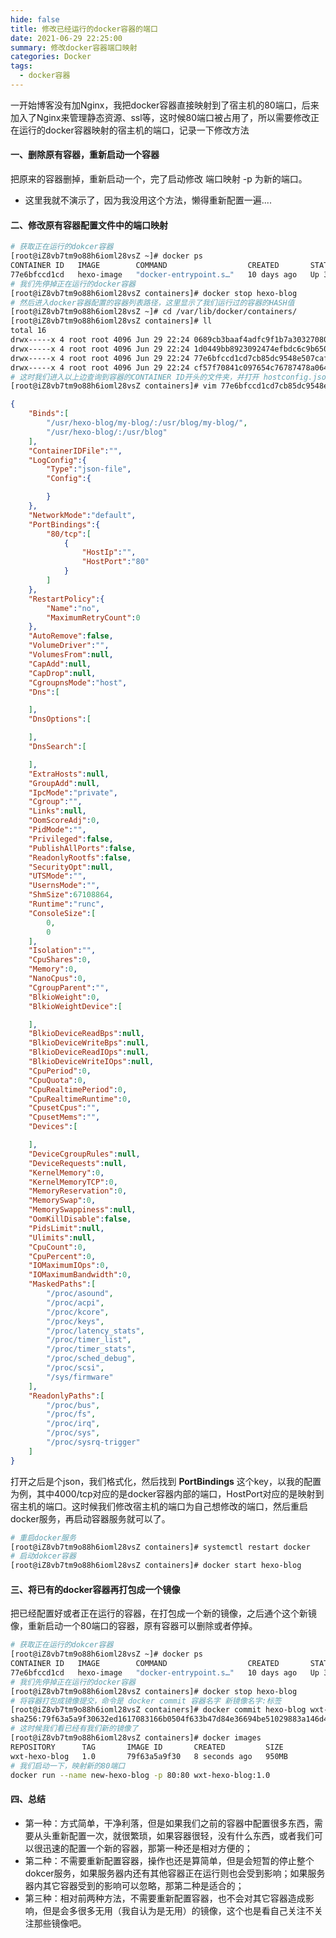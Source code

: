 ```yaml
---
hide: false
title: 修改已经运行的docker容器的端口
date: 2021-06-29 22:25:00
summary: 修改docker容器端口映射
categories: Docker
tags:
  - docker容器
---
```

一开始博客没有加Nginx，我把docker容器直接映射到了宿主机的80端口，后来加入了Nginx来管理静态资源、ssl等，这时候80端口被占用了，所以需要修改正在运行的docker容器映射的宿主机的端口，记录一下修改方法
<!--more-->

#### 一、删除原有容器，重新启动一个容器

把原来的容器删掉，重新启动一个，完了启动修改 端口映射 -p 为新的端口。

* 这里我就不演示了，因为我没用这个方法，懒得重新配置一遍....

#### 二、修改原有容器配置文件中的端口映射

```sh
# 获取正在运行的dokcer容器
[root@iZ8vb7tm9o88h6ioml28vsZ ~]# docker ps
CONTAINER ID   IMAGE        COMMAND                  CREATED       STATUS        PORTS                                       NAMES
77e6bfccd1cd   hexo-image   "docker-entrypoint.s…"   10 days ago   Up 36 hours   0.0.0.0:4000->4000/tcp, :::4000->4000/tcp   hexo-blog
# 我们先停掉正在运行的docker容器
[root@iZ8vb7tm9o88h6ioml28vsZ containers]# docker stop hexo-blog
# 然后进入docker容器配置的容器列表路径，这里显示了我们运行过的容器的HASH值
[root@iZ8vb7tm9o88h6ioml28vsZ ~]# cd /var/lib/docker/containers/
[root@iZ8vb7tm9o88h6ioml28vsZ containers]# ll
total 16
drwx-----x 4 root root 4096 Jun 29 22:24 0689cb3baaf4adfc9f1b7a30327080a584faebdb6af3a29ad02a9f987f419869
drwx-----x 4 root root 4096 Jun 29 22:24 1d0449bb8923092474efbdc6c9b65097898131105e7d5ea12809883a752fa407
drwx-----x 4 root root 4096 Jun 29 22:24 77e6bfccd1cd7cb85dc9548e507caf99052b80c95889304d6219ba54b894b896
drwx-----x 4 root root 4096 Jun 29 22:24 cf57f70841c097654c76787478a0648722ac8c9a0d9f88738495c36de4fc2ea5
# 这时我们进入以上边查询到容器的CONTAINER ID开头的文件夹，并打开 hostconfig.json 配置文件
[root@iZ8vb7tm9o88h6ioml28vsZ containers]# vim 77e6bfccd1cd7cb85dc9548e507caf99052b80c95889304d6219ba54b894b896/hostconfig.json
```

```json
{
    "Binds":[
        "/usr/hexo-blog/my-blog/:/usr/blog/my-blog/",
        "/usr/hexo-blog/:/usr/blog"
    ],
    "ContainerIDFile":"",
    "LogConfig":{
        "Type":"json-file",
        "Config":{

        }
    },
    "NetworkMode":"default",
    "PortBindings":{
        "80/tcp":[
            {
                "HostIp":"",
                "HostPort":"80"
            }
        ]
    },
    "RestartPolicy":{
        "Name":"no",
        "MaximumRetryCount":0
    },
    "AutoRemove":false,
    "VolumeDriver":"",
    "VolumesFrom":null,
    "CapAdd":null,
    "CapDrop":null,
    "CgroupnsMode":"host",
    "Dns":[

    ],
    "DnsOptions":[

    ],
    "DnsSearch":[

    ],
    "ExtraHosts":null,
    "GroupAdd":null,
    "IpcMode":"private",
    "Cgroup":"",
    "Links":null,
    "OomScoreAdj":0,
    "PidMode":"",
    "Privileged":false,
    "PublishAllPorts":false,
    "ReadonlyRootfs":false,
    "SecurityOpt":null,
    "UTSMode":"",
    "UsernsMode":"",
    "ShmSize":67108864,
    "Runtime":"runc",
    "ConsoleSize":[
        0,
        0
    ],
    "Isolation":"",
    "CpuShares":0,
    "Memory":0,
    "NanoCpus":0,
    "CgroupParent":"",
    "BlkioWeight":0,
    "BlkioWeightDevice":[

    ],
    "BlkioDeviceReadBps":null,
    "BlkioDeviceWriteBps":null,
    "BlkioDeviceReadIOps":null,
    "BlkioDeviceWriteIOps":null,
    "CpuPeriod":0,
    "CpuQuota":0,
    "CpuRealtimePeriod":0,
    "CpuRealtimeRuntime":0,
    "CpusetCpus":"",
    "CpusetMems":"",
    "Devices":[

    ],
    "DeviceCgroupRules":null,
    "DeviceRequests":null,
    "KernelMemory":0,
    "KernelMemoryTCP":0,
    "MemoryReservation":0,
    "MemorySwap":0,
    "MemorySwappiness":null,
    "OomKillDisable":false,
    "PidsLimit":null,
    "Ulimits":null,
    "CpuCount":0,
    "CpuPercent":0,
    "IOMaximumIOps":0,
    "IOMaximumBandwidth":0,
    "MaskedPaths":[
        "/proc/asound",
        "/proc/acpi",
        "/proc/kcore",
        "/proc/keys",
        "/proc/latency_stats",
        "/proc/timer_list",
        "/proc/timer_stats",
        "/proc/sched_debug",
        "/proc/scsi",
        "/sys/firmware"
    ],
    "ReadonlyPaths":[
        "/proc/bus",
        "/proc/fs",
        "/proc/irq",
        "/proc/sys",
        "/proc/sysrq-trigger"
    ]
}
```

打开之后是个json，我们格式化，然后找到 **PortBindings** 这个key，以我的配置为例，其中4000/tcp对应的是docker容器内部的端口，HostPort对应的是映射到宿主机的端口。这时候我们修改宿主机的端口为自己想修改的端口，然后重启docker服务，再启动容器服务就可以了。

```sh
# 重启docker服务
[root@iZ8vb7tm9o88h6ioml28vsZ containers]# systemctl restart docker
# 启动dokcer容器
[root@iZ8vb7tm9o88h6ioml28vsZ containers]# docker start hexo-blog
```

#### 三、将已有的docker容器再打包成一个镜像

把已经配置好或者正在运行的容器，在打包成一个新的镜像，之后通个这个新镜像，重新启动一个80端口的容器，原有容器可以删除或者停掉。

```sh
# 获取正在运行的dokcer容器
[root@iZ8vb7tm9o88h6ioml28vsZ ~]# docker ps
CONTAINER ID   IMAGE        COMMAND                  CREATED       STATUS        PORTS                                       NAMES
77e6bfccd1cd   hexo-image   "docker-entrypoint.s…"   10 days ago   Up 36 hours   0.0.0.0:4000->4000/tcp, :::4000->4000/tcp   hexo-blog
# 我们先停掉正在运行的docker容器
[root@iZ8vb7tm9o88h6ioml28vsZ containers]# docker stop hexo-blog
# 将容器打包成镜像提交，命令是 docker commit 容器名字 新镜像名字:标签
[root@iZ8vb7tm9o88h6ioml28vsZ containers]# docker commit hexo-blog wxt-hexo-blog:1.0
sha256:79f63a5a9f30632ed1617083166b0504f633b47d84e36694be51029883a146d4
# 这时候我们看已经有我们新的镜像了
[root@iZ8vb7tm9o88h6ioml28vsZ containers]# docker images
REPOSITORY      TAG       IMAGE ID       CREATED         SIZE
wxt-hexo-blog   1.0       79f63a5a9f30   8 seconds ago   950MB
# 我们启动一下，映射新的80端口
docker run --name new-hexo-blog -p 80:80 wxt-hexo-blog:1.0
```

#### 四、总结

* 第一种：方式简单，干净利落，但是如果我们之前的容器中配置很多东西，需要从头重新配置一次，就很繁琐，如果容器很轻，没有什么东西，或者我们可以很迅速的配置一个新的容器，那第一种还是相对方便的；
* 第二种：不需要重新配置容器，操作也还是算简单，但是会短暂的停止整个dokcer服务，如果服务器内还有其他容器正在运行则也会受到影响；如果服务器内其它容器受到的影响可以忽略，那第二种是适合的；
* 第三种：相对前两种方法，不需要重新配置容器，也不会对其它容器造成影响，但是会多很多无用（我自认为是无用）的镜像，这个也是看自己关注不关注那些镜像吧。
